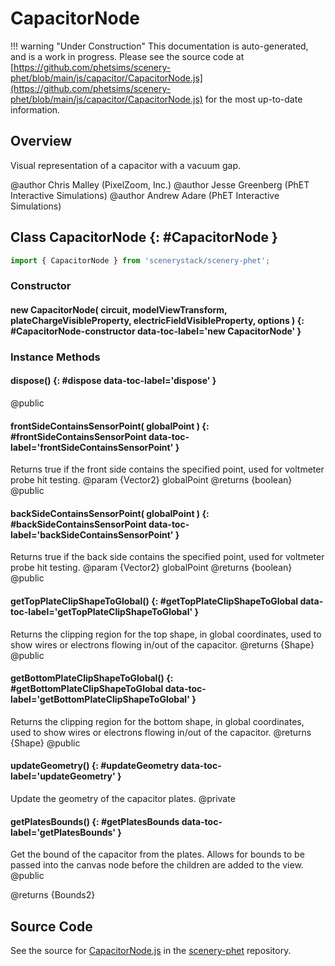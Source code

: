 # CapacitorNode

!!! warning "Under Construction"
    This documentation is auto-generated, and is a work in progress. Please see the source code at
    [https://github.com/phetsims/scenery-phet/blob/main/js/capacitor/CapacitorNode.js](https://github.com/phetsims/scenery-phet/blob/main/js/capacitor/CapacitorNode.js) for the most up-to-date information.

## Overview

Visual representation of a capacitor with a vacuum gap.

@author Chris Malley (PixelZoom, Inc.)
@author Jesse Greenberg (PhET Interactive Simulations)
@author Andrew Adare (PhET Interactive Simulations)

## Class CapacitorNode {: #CapacitorNode }


```js
import { CapacitorNode } from 'scenerystack/scenery-phet';
```
### Constructor

#### new CapacitorNode( circuit, modelViewTransform, plateChargeVisibleProperty, electricFieldVisibleProperty, options ) {: #CapacitorNode-constructor data-toc-label='new CapacitorNode' }

### Instance Methods

#### dispose() {: #dispose data-toc-label='dispose' }

@public

#### frontSideContainsSensorPoint( globalPoint ) {: #frontSideContainsSensorPoint data-toc-label='frontSideContainsSensorPoint' }

Returns true if the front side contains the specified point, used for voltmeter probe hit testing.
@param {Vector2} globalPoint
@returns {boolean}
@public

#### backSideContainsSensorPoint( globalPoint ) {: #backSideContainsSensorPoint data-toc-label='backSideContainsSensorPoint' }

Returns true if the back side contains the specified point, used for voltmeter probe hit testing.
@param {Vector2} globalPoint
@returns {boolean}
@public

#### getTopPlateClipShapeToGlobal() {: #getTopPlateClipShapeToGlobal data-toc-label='getTopPlateClipShapeToGlobal' }

Returns the clipping region for the top shape, in global coordinates, used to show wires or electrons flowing in/out of the capacitor.
@returns {Shape}
@public

#### getBottomPlateClipShapeToGlobal() {: #getBottomPlateClipShapeToGlobal data-toc-label='getBottomPlateClipShapeToGlobal' }

Returns the clipping region for the bottom shape, in global coordinates, used to show wires or electrons flowing in/out of the capacitor.
@returns {Shape}
@public

#### updateGeometry() {: #updateGeometry data-toc-label='updateGeometry' }

Update the geometry of the capacitor plates.
@private

#### getPlatesBounds() {: #getPlatesBounds data-toc-label='getPlatesBounds' }

Get the bound of the capacitor from the plates.  Allows for bounds to be passed into the canvas node before the
children are added to the view.
@public

@returns {Bounds2}



## Source Code

See the source for [CapacitorNode.js](https://github.com/phetsims/scenery-phet/blob/main/js/capacitor/CapacitorNode.js) in the [scenery-phet](https://github.com/phetsims/scenery-phet) repository.
